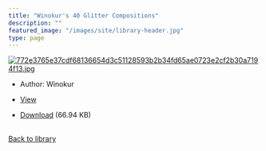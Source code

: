 ```yaml
---
title: "Winokur's 40 Glitter Compositions"
description: ""
featured_image: "/images/site/library-header.jpg"
type: page
---
```


<a href="https://drive.google.com/uc?export=view&id=1MteMrh-FA_aTipV_ea2vhskB2mHRC0xU" target="_blank">![772e3765e37cdf68136654d3c51128593b2b34fd65ae0723e2cf2b30a7194f13.jpg](https://drive.google.com/uc?export=view&id=1Ml0WI_zyyUBKhtzA6TV0yE_ACURsxcAu)</a>
* Author: Winokur
* <a href="https://drive.google.com/uc?export=view&id=1MteMrh-FA_aTipV_ea2vhskB2mHRC0xU" target="_blank">View</a>

* [Download](https://drive.google.com/uc?export=download&id=1MteMrh-FA_aTipV_ea2vhskB2mHRC0xU) (66.94 KB)

<br />[Back to library](/library/)
